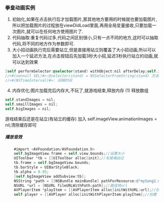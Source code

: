 ### 拳皇动画实例

1. 初始化,如果在点击执行后才加载图片,那其他地方要用的时候就也要加载图片,所以把加载图片的过程放在viewDidLoad里面,再用全局变量接收,只要加载一次图片,就可以在任何地方使用图片了.
2. 代码抽取:重复代码过多,代码之间区别很小,只有一点不同的地方,这时可以抽取代码,将不同的地方作为参数即可.
3. 大小招动画执行完后需要站立,但是直接用站立则覆盖了大小招动画,所以可以加入一个延迟方法,在点击按钮后先加载3秒大小招,延迟3秒执行站立的动画,就可以达到效果
```objectivec
[self performSelector:@selector(stand) withObject:nil afterDelay;self.imageView.animationDuration];
//<#(nonnull SEL)#>:@selector(stand) = NSSelectorFromString(stand) 方法
//<#(NSTimeInterval)#>: 间隔时间
```
4. 内存优化:图片加载完后内存大,不玩了,就游戏结束,释放内存
 (1) 释放数组
 ```objectivec
 self.standImages = nil;
 self.smaillImages = nil;
 self.bigImages = nil;
```
游戏结束后还是在站立(有站立的缓存)
加入 self.imageView.animationImages = nil;清除缓存即可
##### 播放音效

```objectivec
    #import <AVFoundation/AVFoundation.h>
    self.bgImageView.frame = self.view.bounds;//设置大小
    UIToolbar *tb = [[UIToolbar alloc]init];//毛玻璃凶过
    tb.frame = self.bgImageView.bounds;
    tb.barStyle = UIBarStyleBlack;
    tb.alpha = 0.95;
    [self.bgImageView addSubview:tb];
    NSString *path = [[NSBundle mainBundle] pathForResource:@"mySong2.mp3" ofType:nil];//取资源路径
    NSURL *url = [NSURL fileURLWithPath:path];//路径转url
    AVPlayerItem *playItem = [[AVPlayerItem alloc]initWithURL:url];//创建歌曲
    self.player = [[AVPlayer alloc]initWithPlayerItem:playItem];//创建 并 接收avplayer
    
```

